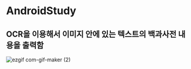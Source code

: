 # AndroidStudy

## OCR을 이용해서 이미지 안에 있는 텍스트의 백과사전 내용을 출력함 

![ezgif com-gif-maker (2)](https://user-images.githubusercontent.com/44018024/171335608-8d3798c3-538f-46a9-80e1-aac4beb48375.gif)

